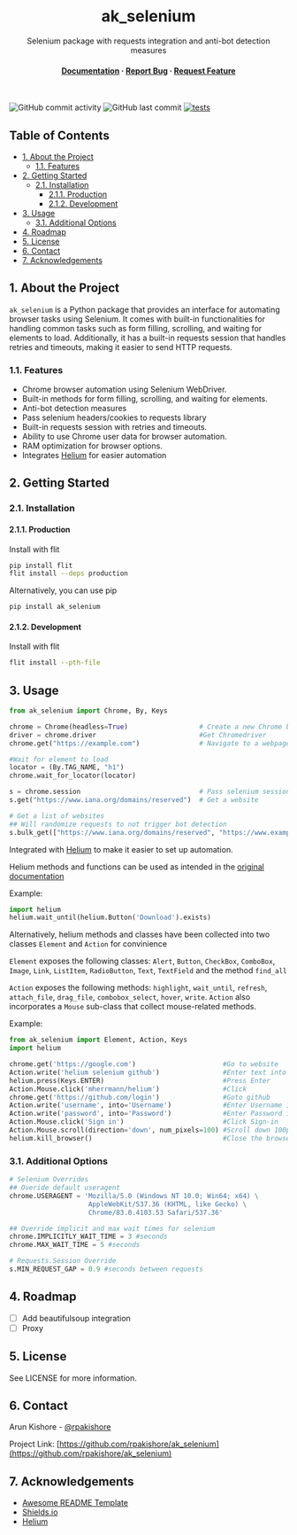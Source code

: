 <!--- Heading --->
<div align="center">
  <h1>ak_selenium</h1>
  <p>
    Selenium package with requests integration and anti-bot detection measures
  </p>
<h4>
    <a href="https://github.com/rpakishore/ak_selenium">Documentation</a>
  <span> · </span>
    <a href="https://github.com/rpakishore/ak_selenium/issues/">Report Bug</a>
  <span> · </span>
    <a href="https://github.com/rpakishore/ak_selenium/issues/">Request Feature</a>
  </h4>
</div>
<br />

![GitHub commit activity](https://img.shields.io/github/commit-activity/m/rpakishore/ak_selenium)
![GitHub last commit](https://img.shields.io/github/last-commit/rpakishore/ak_selenium)
[![tests](https://github.com/rpakishore/ak_selenium/actions/workflows/test.yml/badge.svg)](https://github.com/rpakishore/ak_selenium/actions/workflows/test.yml)

<!-- Table of Contents -->
<h2>Table of Contents</h2>

- [1. About the Project](#1-about-the-project)
  - [1.1. Features](#11-features)
- [2. Getting Started](#2-getting-started)
  - [2.1. Installation](#21-installation)
    - [2.1.1. Production](#211-production)
    - [2.1.2. Development](#212-development)
- [3. Usage](#3-usage)
  - [3.1. Additional Options](#31-additional-options)
- [4. Roadmap](#4-roadmap)
- [5. License](#5-license)
- [6. Contact](#6-contact)
- [7. Acknowledgements](#7-acknowledgements)

<!-- About the Project -->
## 1. About the Project

`ak_selenium` is a Python package that provides an interface for automating browser tasks using Selenium. It comes with built-in functionalities for handling common tasks such as form filling, scrolling, and waiting for elements to load. Additionally, it has a built-in requests session that handles retries and timeouts, making it easier to send HTTP requests.

<!-- Features -->
### 1.1. Features

- Chrome browser automation using Selenium WebDriver.
- Built-in methods for form filling, scrolling, and waiting for elements.
- Anti-bot detection measures
- Pass selenium headers/cookies to requests library
- Built-in requests session with retries and timeouts.
- Ability to use Chrome user data for browser automation.
- RAM optimization for browser options.
- Integrates [Helium](https://github.com/mherrmann/helium) for easier automation

<!-- Getting Started -->
## 2. Getting Started

<!-- Installation -->
### 2.1. Installation

#### 2.1.1. Production

Install with flit

```bash
pip install flit
flit install --deps production
```

Alternatively, you can use pip

```bash
pip install ak_selenium
```

#### 2.1.2. Development

Install with flit

```bash
flit install --pth-file
```

<!-- Usage -->
## 3. Usage

```python
from ak_selenium import Chrome, By, Keys

chrome = Chrome(headless=True)                  # Create a new Chrome browser instance
driver = chrome.driver                          #Get Chromedriver
chrome.get("https://example.com")               # Navigate to a webpage

#Wait for element to load
locator = (By.TAG_NAME, "h1")
chrome.wait_for_locator(locator)

s = chrome.session                              # Pass selenium session to requests
s.get("https://www.iana.org/domains/reserved")  # Get a website

# Get a list of websites
## Will randomize requests to not trigger bot detection
s.bulk_get(["https://www.iana.org/domains/reserved", "https://www.example.com"])

```

Integrated with [Helium](https://github.com/mherrmann/helium) to make it easier to set up automation.

Helium methods and functions can be used as intended in the [original documentation](https://github.com/mherrmann/helium/blob/master/README.md)

Example:

```python
import helium
helium.wait_until(helium.Button('Download').exists)
```

Alternatively, helium methods and classes have been collected into two classes `Element` and `Action` for convinience

`Element` exposes the following classes: `Alert`, `Button`, `CheckBox`, `ComboBox`, `Image`, `Link`, `ListItem`, `RadioButton`, `Text`, `TextField` and the method `find_all`

`Action` exposes the following methods: `highlight`, `wait_until`, `refresh`, `attach_file`, `drag_file`, `combobox_select`, `hover`, `write`.
`Action` also incorporates a `Mouse` sub-class that collect mouse-related methods.

Example:

```python
from ak_selenium import Element, Action, Keys
import helium

chrome.get('https://google.com')                      #Go to website
Action.write('helium selenium github')                #Enter text into text field
helium.press(Keys.ENTER)                              #Press Enter
Action.Mouse.click('mherrmann/helium')                #Click
chrome.get('https://github.com/login')                #Goto github
Action.write('username', into='Username')             #Enter Username into Username field
Action.write('password', into='Password')             #Enter Password into Password field
Action.Mouse.click('Sign in')                         #Click Sign-in
Action.Mouse.scroll(direction='down', num_pixels=100) #Scroll down 100px
helium.kill_browser()                                 #Close the browser
```

### 3.1. Additional Options

```python
# Selenium Overrides
## Overide default useragent
chrome.USERAGENT = 'Mozilla/5.0 (Windows NT 10.0; Win64; x64) \
                    AppleWebKit/537.36 (KHTML, like Gecko) \
                    Chrome/83.0.4103.53 Safari/537.36'

## Override implicit and max wait times for selenium
chrome.IMPLICITLY_WAIT_TIME = 3 #seconds
chrome.MAX_WAIT_TIME = 5 #seconds

# Requests.Session Override
s.MIN_REQUEST_GAP = 0.9 #seconds between requests
```

<!-- Roadmap -->
## 4. Roadmap

- [ ] Add beautifulsoup integration
- [ ] Proxy

<!-- License -->
## 5. License

See LICENSE for more information.

<!-- Contact -->
## 6. Contact

Arun Kishore - [@rpakishore](mailto:pypi@rpakishore.co.in)

Project Link: [https://github.com/rpakishore/ak_selenium](https://github.com/rpakishore/ak_selenium)

<!-- Acknowledgments -->
## 7. Acknowledgements

- [Awesome README Template](https://github.com/Louis3797/awesome-readme-template/blob/main/README-WITHOUT-EMOJI.md)
- [Shields.io](https://shields.io/)
- [Helium](https://github.com/mherrmann/helium)